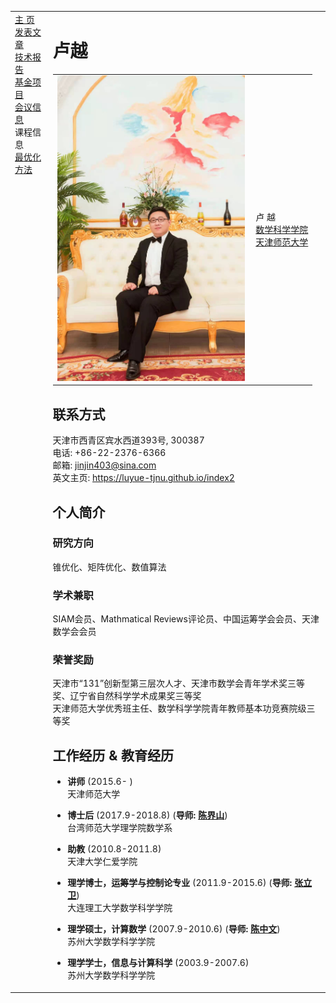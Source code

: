 <head>
<BASE href="Yue Lu" />  
<meta name="generator" content="jemdoc, see http://jemdoc.jaboc.net/" />
<meta http-equiv="Content-Type" content="text/html;charset=utf-8" />
<link rel="stylesheet" href="jemdoc.css" type="text/css" />
<link rel="stylesheet" href="boyd.css" type="text/css" />
</head>
<body>
<table summary="Table for page layout." id="tlayout">
<tr valign="top">
<td id="layout-menu">
<div class="menu-category">  </div>
<div class="menu-item"><a href="index.html" class="current">主    页</a></div>
<div class="menu-item"><a href="publications.html">发表文章</a></div>
<div class="menu-item"><a href="technicalreports.html">技术报告</a></div>
<div class="menu-item"><a href="projects.html">基金项目</a></div>
<div class="menu-item"><a href="meetings.html">会议信息</a></div>
<div class="menu-category">课程信息</div>
<div class="menu-item"><a href="optimization.html">最优化方法</a></div>
</td>
<td id="layout-content">
<div id="toptitle">
<h1>卢越</h1>
</div>
<table class="imgtable"><tr><td>
<img src="zhaopian.jpg" alt="300px" width="300px" />&nbsp;</td>
<td align="left"><p>卢 越<br />
<a href="http://sxkx.tjnu.edu.cn/">数学科学学院</a><br><a href="http://www.tjnu.edu.cn/">天津师范大学</a></p>
</td></tr></table>
<h2>联系方式</h2>
<p>天津市西青区宾水西道393号, 300387<br />
电话: +86-22-2376-6366<br />
邮箱: <a href="mailto:jinjin403@sina.com">jinjin403@sina.com</a><br />
英文主页: <a href="https://luyue-tjnu.github.io/index2">https://luyue-tjnu.github.io/index2</a></p>
<h2>个人简介</h2>
<h3>研究方向</h3>
<p>锥优化、矩阵优化、数值算法<br /></p>
<h3>学术兼职</h3>  
<p>SIAM会员、Mathmatical Reviews评论员、中国运筹学会会员、天津数学会会员<br /></p>
<h3>荣誉奖励</h3>  
<p>天津市“131”创新型第三层次人才、天津市数学会青年学术奖三等奖、辽宁省自然科学学术成果奖三等奖<br>天津师范大学优秀班主任、数学科学学院青年教师基本功竞赛院级三等奖</p>
<h2>工作经历 &amp; 教育经历</h2>
<ul>
<li><p><b>讲师</b> (2015.6-  )<br />
天津师范大学</p>
</li>
<li><p><b>博士后</b> (2017.9-2018.8) (<b>导师: <a href="http://math.ntnu.edu.tw/~jschen">陈界山</a></b>)<br />
台湾师范大学理学院数学系</p>
</li>
<li><p><b>助教</b> (2010.8-2011.8)<br />
天津大学仁爱学院</p>
</li>
<li><p><b>理学博士，运筹学与控制论专业</b> (2011.9-2015.6) (<b>导师: <a href="http://faculty.dlut.edu.cn/lwzhang/zh_CN/index.htm">张立卫</a></b>)<br />
大连理工大学数学科学学院</p>
</li>
<li><p><b>理学硕士，计算数学</b> (2007.9-2010.6) (<b>导师: <a href="http://web.suda.edu.cn/zwchen">陈中文</a></b>)<br />
苏州大学数学科学学院</p>
</li>
<li><p><b>理学学士，信息与计算科学</b> (2003.9-2007.6)<br />
苏州大学数学科学学院</p>
</li>
</ul>
<div id="footer">
<div id="footer-text">
</div>
</div>
  
  
